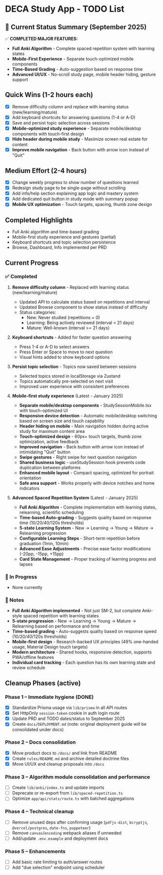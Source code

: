 # DECA Study App - TODO List

## 🎯 **Current Status Summary (September 2025)**
✅ **COMPLETED MAJOR FEATURES:**
- **Full Anki Algorithm** - Complete spaced repetition system with learning states
- **Mobile-First Experience** - Separate touch-optimized mobile components
- **Time-Based Grading** - Auto-suggestion based on response time
- **Advanced UI/UX** - No-scroll study page, mobile header hiding, gesture support

## Quick Wins (1-2 hours each)
- [x] Remove difficulty column and replace with learning status (new/learning/mature)
- [x] Add keyboard shortcuts for answering questions (1-4 or A-D)
- [x] Save and persist topic selection across sessions
- [x] **Mobile-optimized study experience** - Separate mobile/desktop components with touch-first design
- [x] **Hide header during mobile study** - Maximize screen real estate for content
- [x] **Improve mobile navigation** - Back button with arrow icon instead of "Quit"

## Medium Effort (2-4 hours)
- [x] Change weekly progress to show number of questions learned
- [x] Redesign study page to be single-page without scrolling
- [x] Add info/help section explaining app logic and mastery system
- [x] Add dedicated quit button in study mode with summary popup
- [x] **Mobile UX optimization** - Touch targets, spacing, thumb zone design

## Completed Highlights
- Full Anki algorithm and time-based grading
- Mobile-first study experience and gestures (partial)
- Keyboard shortcuts and topic selection persistence
- Browse, Dashboard, Info implemented per PRD

## Current Progress

### ✅ Completed
1. **Remove difficulty column** - Replaced with learning status (new/learning/mature)
   - Updated API to calculate status based on repetitions and interval
   - Updated Browse component to show status instead of difficulty
   - Status categories:
     - New: Never studied (repetitions = 0)
     - Learning: Being actively reviewed (interval < 21 days)
     - Mature: Well-known (interval >= 21 days)

2. **Keyboard shortcuts** - Added for faster question answering
   - Press 1-4 or A-D to select answers
   - Press Enter or Space to move to next question
   - Visual hints added to show keyboard options

3. **Persist topic selection** - Topics now saved between sessions
   - Selected topics stored in localStorage via Zustand
   - Topics automatically pre-selected on next visit
   - Improved user experience with consistent preferences

4. **Mobile-first study experience** (Latest - January 2025)
   - **Separate mobile/desktop components** - StudySessionMobile.tsx with touch-optimized UI
   - **Responsive device detection** - Automatic mobile/desktop switching based on screen size and touch capability
   - **Header hiding on mobile** - Main navigation hidden during active study for maximum content area
   - **Touch-optimized design** - 60px+ touch targets, thumb zone optimization, active feedback
   - **Improved navigation** - Back button with arrow icon instead of intimidating "Quit" button
   - **Swipe gestures** - Right swipe for next question navigation
   - **Shared business logic** - useStudySession hook prevents code duplication between platforms
   - **Enhanced mobile layout** - Compact spacing, optimized for portrait orientation
   - **Safe area support** - Works properly with device notches and home indicators

5. **Advanced Spaced Repetition System** (Latest - January 2025)
   - **Full Anki Algorithm** - Complete implementation with learning states, relearning, scientific scheduling
   - **Time-based Auto-grading** - Suggests quality based on response time (10/20/40/120s thresholds)
   - **5-state Learning System** - New → Learning → Young → Mature → Relearning progression
   - **Configurable Learning Steps** - Short-term repetition before graduation (1min, 10min)
   - **Advanced Ease Adjustments** - Precise ease factor modifications (-20pp, -15pp, +15pp)
   - **Card State Management** - Proper tracking of learning progress and lapses

### 🚧 In Progress
- None currently

### 📝 Notes
- **Full Anki Algorithm implemented** - Not just SM-2, but complete Anki-style spaced repetition with learning states
- **5-state progression** - New → Learning → Young → Mature → Relearning based on performance and time
- **Time-based grading** - Auto-suggests quality based on response speed (10/20/40/120s thresholds)
- **Mobile-first design** - Research-backed UX principles (49% one-handed usage, Material Design touch targets)
- **Modern architecture** - Shared hooks, responsive detection, supports PWA/offline features
- **Individual card tracking** - Each question has its own learning state and review schedule

## Cleanup Phases (active)

### Phase 1 – Immediate hygiene (DONE)
- [x] Standardize Prisma usage via `lib/prisma` in all API routes
- [x] Set HttpOnly `session-token` cookie in auth login route
- [x] Update PRD and TODO dates/status to September 2025
- [x] Create `docs/DEPLOYMENT.md` (note: original deployment guide will be consolidated under docs)

### Phase 2 – Docs consolidation
- [x] Move product docs to `/docs/` and link from README
- [x] Create `rules/README.md` and archive detailed doctrine files
- [x] Move UI/UX and cleanup proposals into `/docs`

### Phase 3 – Algorithm module consolidation and performance
- [ ] Create `lib/anki/index.ts` and update imports
- [ ] Deprecate or re-export from `lib/spaced-repetition.ts`
- [ ] Optimize `app/api/stats/route.ts` with batched aggregations

### Phase 4 – Technical cleanup
- [ ] Remove unused deps after confirming usage (`pdfjs-dist`, `bcryptjs`, `@vercel/postgres`, `date-fns`, `puppeteer`)
- [ ] Remove `canvas`/`encoding` webpack aliases if unneeded
- [ ] Add/update `.env.example` and deployment docs

### Phase 5 – Enhancements
- [ ] Add basic rate limiting to auth/answer routes
- [ ] Add "due selection" endpoint using scheduler